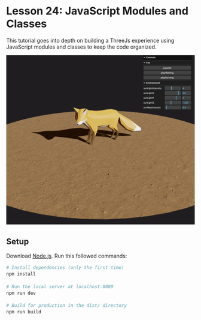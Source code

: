 # Lesson 24: JavaScript Modules and Classes
This tutorial goes into depth on building a ThreeJs experience using JavaScript modules and classes to keep the code organized.

![A scene with a fox.](/24-code-structuring-for-bigger-projects/readme-assets/module-fox.png)

## Setup
Download [Node.js](https://nodejs.org/en/download/).
Run this followed commands:

``` bash
# Install dependencies (only the first time)
npm install

# Run the local server at localhost:8080
npm run dev

# Build for production in the dist/ directory
npm run build
```
